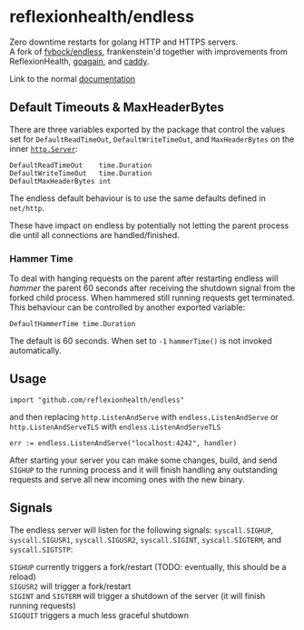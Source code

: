 # reflexionhealth/endless

Zero downtime restarts for golang HTTP and HTTPS servers.  
A fork of [fvbock/endless](https://github.com/fvbock/endless), frankenstein'd together with
improvements from ReflexionHealth, [goagain](https://github.com/goagain/goagain), and [caddy](https://github.com/mholt/caddy).

Link to the normal [documentation](https://godoc.org/github.com/reflexionhealth/endless)

## Default Timeouts & MaxHeaderBytes

There are three variables exported by the package that control the values set for `DefaultReadTimeOut`, `DefaultWriteTimeOut`, and `MaxHeaderBytes` on the inner [`http.Server`](https://golang.org/pkg/net/http/#Server):

    DefaultReadTimeOut    time.Duration
    DefaultWriteTimeOut   time.Duration
    DefaultMaxHeaderBytes int

The endless default behaviour is to use the same defaults defined in `net/http`.

These have impact on endless by potentially not letting the parent process die until all connections are handled/finished.


### Hammer Time

To deal with hanging requests on the parent after restarting endless will *hammer* the parent 60 seconds after receiving the shutdown signal from the forked child process. When hammered still running requests get terminated. This behaviour can be controlled by another exported variable:

    DefaultHammerTime time.Duration

The default is 60 seconds. When set to `-1` `hammerTime()` is not invoked automatically.


## Usage

    import "github.com/reflexionhealth/endless"

and then replacing `http.ListenAndServe` with `endless.ListenAndServe` or `http.ListenAndServeTLS` with `endless.ListenAndServeTLS`

    err := endless.ListenAndServe("localhost:4242", handler)

After starting your server you can make some changes, build, and send `SIGHUP` to the running process and it will finish
handling any outstanding requests and serve all new incoming ones with the new binary.


## Signals

The endless server will listen for the following signals: `syscall.SIGHUP`, `syscall.SIGUSR1`, `syscall.SIGUSR2`, `syscall.SIGINT`, `syscall.SIGTERM`, and `syscall.SIGTSTP`:

`SIGHUP` currently triggers a fork/restart (TODO: eventually, this should be a reload)  
`SIGUSR2` will trigger a fork/restart  
`SIGINT` and `SIGTERM` will trigger a shutdown of the server (it will finish running requests)  
`SIGQUIT` triggers a much less graceful shutdown  
